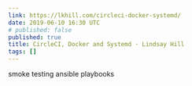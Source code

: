 ```yaml
---
link: https://lkhill.com/circleci-docker-systemd/
date: 2019-06-10 16:30 UTC
# published: false
published: true
title: CircleCI, Docker and Systemd · Lindsay Hill
tags: []
---
```


smoke testing ansible playbooks
